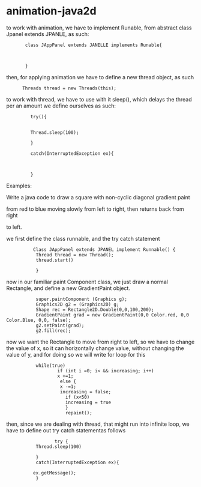 # animation-java2d

to work with animation, we have to implement Runable, from abstract class Jpanel extends JPANLE, as such:

           class JAppPanel extends JANELLE implements Runable{
           
           
           
           }
           
           
           
           
           
  then, for applying animation we have to define a new thread object, as such 
  
  
          Threads thread = new Threads(this);
          
          
          
          
  to work with thread, we have to use with it sleep(), which delays the thread per an amount we define ourselves as such:
  
  
  
  
             try(){
             
             
             Thread.sleep(100); 
             
             }
             
             catch(InterruptedException ex){
             
            
              
             }
             
             
 Examples: 
 
 Write a java code to draw a square with non-cyclic diagonal gradient paint

from red to blue moving slowly from left to right, then returns back from right 

to left.




we first define the class runnable, and the try catch statement


              Class JAppPanel extends JPANEL implement Runnable() {
               Thread thread = new Thread();
               thread.start()
               
               }
               
               
     
               
               
               
               
               
now in our familiar paint Component class, we just draw a normal Rectangle, and define a new GradientPaint object.               
               
               super.paintComponent (Graphics g);
               Graphics2D g2 = (Graphics2D) g;
               Shape rec = Rectangle2D.Double(0,0,100,200);
               GradientPaint grad = new GradientPaint(0,0 Color.red, 0,0 Color.Blue, 0,0, false);
               g2.setPaint(grad);
               g2.fill(rec);
               


now we want the Rectangle to move from right to left, so we have to change the value of x, so it can horizontally change value, without changing the value of y, and for doing so we will write for loop for this


               
               while(true)
                       if (int i =0; i< && increasing; i++)
                       x +=1;
                        else {
                        x -=1;
                        increasing = false;
                          if (x<50)
                          increasing = true
                          }
                          repaint();
                       
                       
                       
then, since we are dealing with thread, that might run into infinite loop, we have to define out try catch statementas follows

                      try {
               Thread.sleep(100)
               
               }
               catch(InterruptedException ex){
               
              ex.getMessage();
               }
